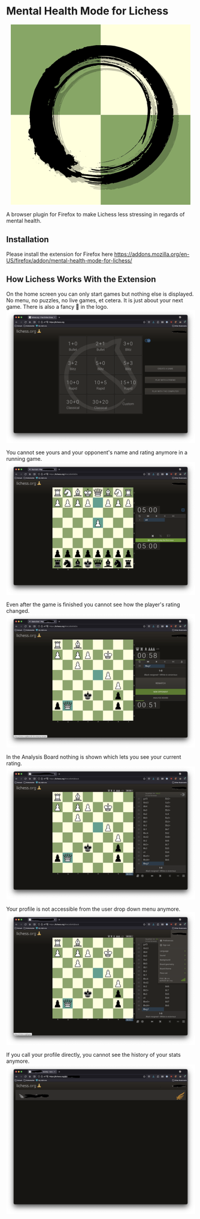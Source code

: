 #  Mental Health Mode for Lichess
<p align="center">
  <img src="docs/logo/logo-480x480.png" alt="Logo"/>
</p>

A browser plugin for Firefox to make Lichess less stressing in regards of mental health.

## Installation
Please install the extension for Firefox here https://addons.mozilla.org/en-US/firefox/addon/mental-health-mode-for-lichess/

## How Lichess Works With the Extension
On the home screen you can only start games but nothing else is displayed. No menu, no puzzles, no live games, et cetera. It is just about your next game. There is also a fancy 🧘 in the logo.
![Lichess home page with applied Mental Health Mode](docs/screenshots/screenshot-01.png "Lichess home page with applied Mental Health Mode")

You cannot see yours and your opponent's name and rating anymore in a running game.
![Lichess game screen with applied Mental Health Mode](docs/screenshots/screenshot-02.png "Lichess game screen with applied Mental Health Mode")

Even after the game is finished you cannot see how the player's rating changed.
![Lichess game screen with applied Mental Health Mode](docs/screenshots/screenshot-03.png "Lichess game screen with applied Mental Health Mode")

In the Analysis Board nothing is shown which lets you see your current rating.
![Lichess analysis board with applied Mental Health Mode](docs/screenshots/screenshot-04.png "Lichess analysis board with applied Mental Health Mode")


Your profile is not accessible from the user drop down menu anymore.
![Lichess user dropdown menu with applied Mental Health Mode](docs/screenshots/screenshot-05.png "Lichess user dropdown menu with applied Mental Health Mode")

If you call your profile directly, you cannot see the history of your stats anymore. 
![Lichess profile with applied Mental Health Mode](docs/screenshots/screenshot-07.png "Lichess profile with applied Mental Health Mode")
